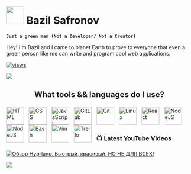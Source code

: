 # <img src="https://www.svgrepo.com/show/285222/alien.svg" height="48"> Bazil Safronov

**`Just a green man (Not a Developer/ Not a Creator)`**

Hey! I'm Bazil and I came to planet Earth to prove to everyone that even a green person like me can write and program cool web applications. 

   <p align="left">
   <a href="https://github.com/bazilsafronov">
    <img alt="views" title="GitHub profile views" src="https://freshidea.com/jonah/app/DenverCoder1-profile-views"/></a>
   </p>
   <img src="https://readme-typing-svg.demolab.com/?lines=Subscribe%20to%20me%20in%20social%20network;&font=Roboto%20Code&center=true&width=440&height=45&color=8a5cf7&vCenter=true&pause=2000&size=22"/></a>

## <p align="center">What tools && languages do I use?</p>
<img align="left" alt="HTML" width="48px" style="padding-right:10px;" src="https://cdn.jsdelivr.net/gh/devicons/devicon/icons/html5/html5-plain.svg" />
<img align="left" alt="CSS" width="48px" style="padding-right:10px;" src="https://cdn.jsdelivr.net/gh/devicons/devicon/icons/css3/css3-plain.svg" />
<img align="left" alt="JavaScript" width="48px" style="padding-right:10px;" src="https://cdn.jsdelivr.net/gh/devicons/devicon/icons/javascript/javascript-plain.svg" />
<img align="left" alt="GitLab" width="48px" style="padding-right:10px;" src="https://cdn.jsdelivr.net/gh/devicons/devicon/icons/gitlab/gitlab-original-wordmark.svg"/>

<img align="left" alt="Git" width="48px" style="padding-right:10px;" src="https://cdn.jsdelivr.net/gh/devicons/devicon/icons/git/git-original.svg" />
<img align="left" alt="Linux" width="48px" style="padding-right:10px;" src="https://cdn.jsdelivr.net/gh/devicons/devicon/icons/linux/linux-original.svg" />

<img align="left" alt="React" width="48px" style="padding-right:10px;" src="https://cdn.jsdelivr.net/gh/devicons/devicon/icons/react/react-original.svg" />
<img align="left" alt="NodeJS" width="48px" style="padding-right:10px;" src="https://cdn.jsdelivr.net/gh/devicons/devicon/icons/nodejs/nodejs-original.svg" />
<img align="left" alt="NodeJS" width="48px" style="padding-right:10px;" src="https://cdn.jsdelivr.net/gh/devicons/devicon/icons/bootstrap/bootstrap-original.svg" />
<img align="left" alt="Bash" width="48px" style="padding-right:10px;" src="https://cdn.jsdelivr.net/gh/devicons/devicon/icons/bash/bash-original.svg" />
<img align="left" alt="Vim" width="48px" style="padding-right:10px;" src="https://cdn.jsdelivr.net/gh/devicons/devicon/icons/vim/vim-original.svg" />
<img align="left" alt="Trello" width="48px" style="padding-right:10px;" src="https://cdn.jsdelivr.net/gh/devicons/devicon/icons/trello/trello-plain-wordmark.svg" /><br><br><br>

### 📺 Latest YouTube Videos
<!-- BEGIN YOUTUBE-CARDS -->
[![Обзор Hyprland. Быстрый, красивый, НО НЕ ДЛЯ ВСЕХ!](https://ytcards.demolab.com/?id=wsDDaJ7ZLxo&title=%D0%9E%D0%B1%D0%B7%D0%BE%D1%80+Hyprland.+%D0%91%D1%8B%D1%81%D1%82%D1%80%D1%8B%D0%B9%2C+%D0%BA%D1%80%D0%B0%D1%81%D0%B8%D0%B2%D1%8B%D0%B9%2C+%D0%9D%D0%9E+%D0%9D%D0%95+%D0%94%D0%9B%D0%AF+%D0%92%D0%A1%D0%95%D0%A5%21&lang=en&timestamp=1702024888&background_color=%230d1117&title_color=%23ffffff&stats_color=%23dedede&max_title_lines=1&width=250&border_radius=5 "Обзор Hyprland. Быстрый, красивый, НО НЕ ДЛЯ ВСЕХ!")](https://www.youtube.com/watch?v=wsDDaJ7ZLxo)
<!-- END YOUTUBE-CARDS -->
[<img src="https://custom-icon-badges.demolab.com/badge/-Subscribe%20For%20More-red?style=for-the-badge&logo=video&logoColor=white"/>](https://www.youtube.com/@just_bazil?sub_confirmation=1)
